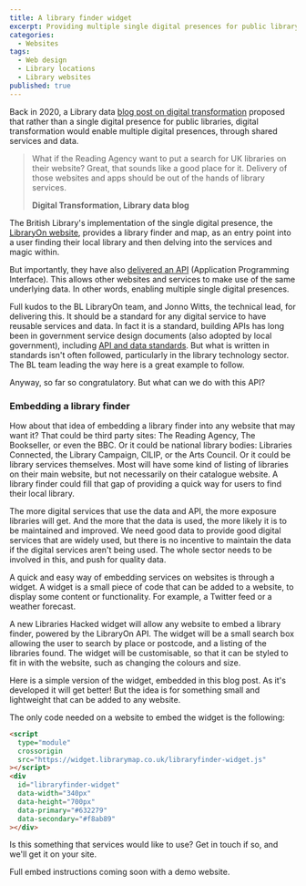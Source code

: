 ```yaml
---
title: A library finder widget
excerpt: Providing multiple single digital presences for public library services
categories:
  - Websites
tags:
  - Web design
  - Library locations
  - Library websites
published: true
---
```


Back in 2020, a Library data [blog post on digital transformation](/2020/12/31/digital-transformation/) proposed that rather than a single digital presence for public libraries, digital transformation would enable multiple digital presences, through shared services and data.

> What if the Reading Agency want to put a search for UK libraries on their website? Great, that sounds like a good place for it. Delivery of those websites and apps should be out of the hands of library services.
>
> **Digital Transformation, Library data blog**

The British Library's implementation of the single digital presence, the [LibraryOn website](https://libraryon.org.uk/), provides a library finder and map, as an entry point into a user finding their local library and then delving into the services and magic within.

But importantly, they have also [delivered an API](https://www.linkedin.com/posts/activity-7191083735675543552-QOHn) (Application Programming Interface). This allows other websites and services to make use of the same underlying data. In other words, enabling multiple single digital presences.

Full kudos to the BL LibraryOn team, and Jonno Witts, the technical lead, for delivering this. It should be a standard for any digital service to have reusable services and data. In fact it is a standard, building APIs has long been in government service design documents (also adopted by local government), including [API and data standards](https://www.gov.uk/guidance/gds-api-technical-and-data-standards). But what is written in standards isn't often followed, particularly in the library technology sector. The BL team leading the way here is a great example to follow.

Anyway, so far so congratulatory. But what can we do with this API?

### Embedding a library finder

How about that idea of embedding a library finder into any website that may want it? That could be third party sites: The Reading Agency, The Bookseller, or even the BBC. Or it could be national library bodies: Libraries Connected, the Library Campaign, CILIP, or the Arts Council. Or it could be library services themselves. Most will have some kind of listing of libraries on their main website, but not necessarily on their catalogue website. A library finder could fill that gap of providing a quick way for users to find their local library.

The more digital services that use the data and API, the more exposure libraries will get. And the more that the data is used, the more likely it is to be maintained and improved. We need good data to provide good digital services that are widely used, but there is no incentive to maintain the data if the digital services aren't being used. The whole sector needs to be involved in this, and push for quality data.

A quick and easy way of embedding services on websites is through a widget. A widget is a small piece of code that can be added to a website, to display some content or functionality. For example, a Twitter feed or a weather forecast.

A new Libraries Hacked widget will allow any website to embed a library finder, powered by the LibraryOn API. The widget will be a small search box allowing the user to search by place or postcode, and a listing of the libraries found. The widget will be customisable, so that it can be styled to fit in with the website, such as changing the colours and size.

Here is a simple version of the widget, embedded in this blog post. As it's developed it will get better! But the idea is for something small and lightweight that can be added to any website.

<script type="module" crossorigin src="https://widget.librarymap.co.uk/libraryfinder-widget.js"></script>
<div id="libraryfinder-widget" data-width="340px" data-height="700px" data-primary="#632279" data-secondary="#f8ab89" style="margin-bottom: 12px"></div>

The only code needed on a website to embed the widget is the following:

```html
<script
  type="module"
  crossorigin
  src="https://widget.librarymap.co.uk/libraryfinder-widget.js"
></script>
<div
  id="libraryfinder-widget"
  data-width="340px"
  data-height="700px"
  data-primary="#632279"
  data-secondary="#f8ab89"
></div>
```

Is this something that services would like to use? Get in touch if so, and we'll get it on your site.

Full embed instructions coming soon with a demo website.
